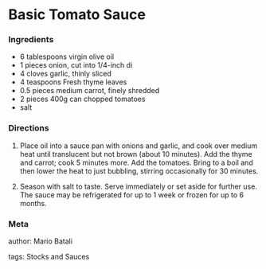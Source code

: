 # Basic Tomato Sauce

### Ingredients
 * 6 tablespoons virgin olive oil
 * 1 pieces onion, cut into 1/4-inch di
 * 4 cloves garlic, thinly sliced
 * 4 teaspoons Fresh thyme leaves
 * 0.5 pieces medium carrot, finely shredded
 * 2 pieces 400g can chopped tomatoes
 * salt

### Directions

1. Place oil into a sauce pan with onions and garlic, and cook over medium heat until translucent but not brown (about 10 minutes). Add the thyme and carrot; cook 5 minutes more. Add the tomatoes. Bring to a boil and then lower the heat to just bubbling, stirring occasionally for 30 minutes.

2. Season with salt to taste. Serve immediately or set aside for further use. The sauce may be refrigerated for up to 1 week or frozen for up to 6 months.

### Meta
author: Mario Batali

tags: Stocks and Sauces

